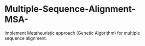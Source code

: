 # Multiple-Sequence-Alignment-MSA-
Implement Metaheuristic approach (Genetic Algorithm) for multiple sequence alignment.
